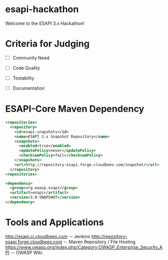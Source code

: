 esapi-hackathon
===============

Welcome to the ESAPI 3.x Hackathon!

# Criteria for Judging
- [ ] Community Need
- [ ] Code Quality
- [ ] Testability
- [ ] Documentation


# ESAPI-Core Maven Dependency

```xml
<repositories>
  <repository>
    <id>esapi-snapshots</id>
    <name>ESAPI 3.x Snapshot Repository</name>
    <snapshots>
      <enabled>true</enabled>
      <updatePolicy>never</updatePolicy>
      <checksumPolicy>fail</checksumPolicy>
    </snapshots>
    <url>http://repository-esapi.forge.cloudbees.com/snapshot/</url>
  </repository>
<repositories>

<dependency>
  <group>org.owasp.esapi</group>
  <artifact>esapi</artifact>
  <version>3.0-SNAPSHOT</version>
</dependency>
```

# Tools and Applications

http://esapi.ci.cloudbees.com -- Jenkins
http://repository-esapi.forge.cloudbees.com -- Maven Repository / File Hosting
https://www.owasp.org/index.php/Category:OWASP_Enterprise_Security_API -- OWASP Wiki
